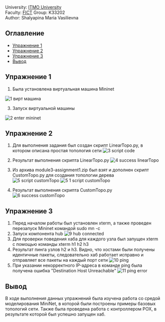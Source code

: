 University: [ITMO University](https://itmo.ru/ru/)  
Faculty: [FICT](https://fict.itmo.ru) 
Group: K33202  
Author: Shalyapina Maria Vasilievna

## Оглавление
 - [Упражнение 1](#part_1)
 - [Упражнение 2](#part_2)
 - [Упражнение 3](#part_3)
 - [Вывод](#part_4)

## <a name="part_1">Упражнение 1</a>
1. Была установлена виртуальная машина Mininet
<p> </p>

![1 вирт машина](https://github.com/muriash/SDN/assets/90574857/973b41bb-5074-4092-87fe-8962f29fd095)

3. Запуск виртуальной машины

![2 enter mininet](https://github.com/muriash/SDN/assets/90574857/f534b45b-ed2a-490c-8c07-7f040886080f)

## <a name="part_2">Упражнение 2</a>
1. Для выполнения задания был создан скрипт LinearTopo.py, в котором описана простая топология сети
![3 script code](https://github.com/muriash/SDN/assets/90574857/6db0e24a-45df-481e-b095-8ac23571082e)

2. Результат выполнения скрипта LinearTopo.py
![4 success linearTopo](https://github.com/muriash/SDN/assets/90574857/7820ab9f-d903-458c-8ff9-3eb8020cbca8)

3. Из архива  module3-assignment1.zip был взят и дополнен скрипт CustomTopo.py для создания топологии дерева
![5 script customTopo](https://github.com/muriash/SDN/assets/90574857/f86576e7-59ab-4c94-8606-6679b7f06efd)
![5 1 script customTopo](https://github.com/muriash/SDN/assets/90574857/cf127b61-703a-41b8-9e7f-d52f483a803e)

4. Результат выполнения скрипта CustomTopo.py
![6 success customTopo](https://github.com/muriash/SDN/assets/90574857/21c669b0-4192-4536-bb1f-d6e7253215da)

## <a name="part_3">Упражнение 3</a>
1. Перед началом работы был установлен xterm, а также проведен перезапуск Mininet командой sudo mn -c
2. Запуск компонента hub
![9 hub connected](https://github.com/muriash/SDN/assets/90574857/c11240a0-3880-48f7-9381-d6dea88f2cef)
3. Для проверки поведения хаба для каждого узла был запущен xterm с помощью команды xterm h1 h2 h3
4. Результат пинга узлов h2 и h3. Видно, что хостами были получены идентичные пакеты, следовательно хаб работает исправно и отправляет все пакеты на каждый порт сети
![10 ping](https://github.com/muriash/SDN/assets/90574857/1fbcd523-024c-4987-bf83-b30b345a6e7a)
5. При указании некорректного IP-адреса в команде ping была получена ошибка "Destination Host Unreachable"
![11 ping error](https://github.com/muriash/SDN/assets/90574857/3e116c91-1604-4bac-ad6b-8558b3d64d6c)

## <a name="part_4">Вывод</a>
В ходе выполнения данных упражнений была изучена работа со средой моделирования MiniNet, в которой были построены примеры базовых топологий сети. Также была проведена работа с контроллером POX, в результате которой был успешно запущен хаб.
